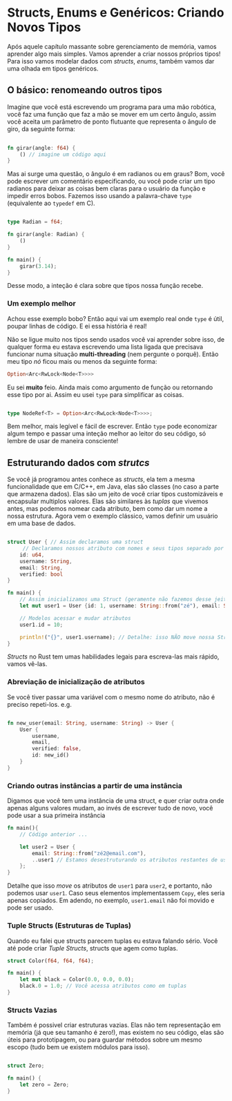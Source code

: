# Structs, Enums e Genéricos: Criando Novos Tipos

Após aquele capítulo massante sobre gerenciamento de memória, vamos aprender algo mais simples. Vamos aprender a criar nossos próprios tipos! Para isso vamos modelar dados com _structs_, _enums_, também vamos dar uma olhada em tipos genéricos.

## O básico: renomeando outros tipos

Imagine que você está escrevendo um programa para uma mão robótica, você faz uma função que faz a mão se mover em um certo ângulo, assim você aceita um parâmetro de ponto flutuante que representa o ângulo de giro, da seguinte forma:

```rust
 
fn girar(angle: f64) {
    () // imagine um código aqui
}

```

Mas ai surge uma questão, o ângulo é em radianos ou em graus? Bom, você pode escrever um comentário especificando, ou você pode criar um tipo radianos para deixar as coisas bem claras para o usuário da função e impedir erros bobos. Fazemos isso usando a palavra-chave `type` (equivalente ao `typedef` em C).

```rust

type Radian = f64;

fn girar(angle: Radian) {
    ()
}

fn main() {
    girar(3.14); 
}

```

Desse modo, a inteção é clara sobre que tipos nossa função recebe.

### Um exemplo melhor
Achou esse exemplo bobo? Então aqui vai um exemplo real onde `type` é útil, poupar linhas de código. E ei essa história é real!

Não se ligue muito nos tipos sendo usados você vai aprender sobre isso, de qualquer forma eu estava escrevendo uma lista ligada que precisava funcionar numa situação __multi-threading__ (nem pergunte o porquê). Então meu tipo _nó_ ficou mais ou menos da seguinte forma:

```rust
Option<Arc<RwLock<Node<T>>>>
```

Eu sei **muito** feio. Ainda mais como argumento de função ou retornando esse tipo por ai. Assim eu usei `type` para simplificar as coisas.

```rust

type NodeRef<T> = Option<Arc<RwLock<Node<T>>>>;

```

Bem melhor, mais legível e fácil de escrever. Então `type` pode economizar algum tempo e passar uma inteção melhor ao leitor do seu código, só lembre de usar de maneira consciente!

## Estruturando dados com _strutcs_

Se você já programou antes conhece as _structs_, ela tem a mesma funcionalidade que em C/C++, em Java, elas são classes (no caso a parte que armazena dados). Elas são um jeito de você criar tipos customizáveis e encapsular multiplos valores. Elas são similares às _tuplas_ que vivemos antes, mas podemos nomear cada atributo, bem como dar um nome a nossa estrutura. Agora vem o exemplo clássico, vamos definir um usuário em uma base de dados.

```rust

struct User { // Assim declaramos uma struct
     // Declaramos nossos atributo com nomes e seus tipos separado por vírgulas
    id: u64,
    username: String,
    email: String,
    verified: bool
}

fn main() {
    // Assim inicializamos uma Struct (geramente não fazemos desse jeito, mas calma)
    let mut user1 = User {id: 1, username: String::from("zé"), email: String::from("zé@email.com"), verified: true};

    // Modelos acessar e mudar atributos
    user1.id = 10;

    println!("{}", user1.username); // Detalhe: isso NÃO move nossa String, pois seu _owner_ é a estrutura user e não o atributo!
}

```

_Structs_ no Rust tem umas habilidades legais para escreva-las mais rápido, vamos vê-las.

### Abreviação de inicialização de atributos

Se você tiver passar uma variável com o mesmo nome do atributo, não é preciso repeti-los. e.g.

```rust

fn new_user(email: String, username: String) -> User {
    User {
        username,
        email,
        verified: false,
        id: new_id()
    }
}

```

### Criando outras instâncias a partir de uma instância

Digamos que você tem uma instância de uma struct, e quer criar outra onde apenas alguns valores mudam, ao invés de escrever tudo de novo, você pode usar a sua primeira instância

```rust
fn main(){
    // Código anterior ...

    let user2 = User {
        email: String::from("zé2@email.com"),
        ..user1 // Estamos desestruturando os atributos restantes de user1
    };
}

```

Detalhe que isso _move_ os atributos de `user1` para `user2`, e portanto, não podemos usar `user1`. Caso seus elementos implementassem `Copy`, eles seria apenas copiados. Em adendo, no exemplo, `user1.email` não foi movido e pode ser usado.

### Tuple Structs (Estruturas de Tuplas)

Quando eu falei que structs parecem tuplas eu estava falando sério. Você até pode criar _Tuple Structs_, structs que agem como tuplas.

```rust
struct Color(f64, f64, f64);

fn main() {
    let mut black = Color(0.0, 0.0, 0.0);
    black.0 = 1.0; // Você acessa atributos como em tuplas
}

```

### Structs Vazias

Também é possivel criar estruturas vazias. Elas não tem representação em memória (já que seu tamanho é zero!), mas existem no seu código, elas são úteis para prototipagem, ou para guardar métodos sobre um mesmo escopo (tudo bem ue existem módulos para isso).

```rust

struct Zero;

fn main() {
    let zero = Zero;
}

```
